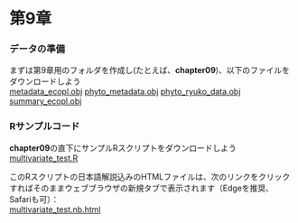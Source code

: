 # 第9章
### データの準備
まずは第9章用のフォルダを作成し(たとえば、<b>chapter09</b>)、以下のファイルをダウンロードしよう<br>
[metadata_ecopl.obj](./metadata_ecopl.obj)
[phyto_metadata.obj](./phyto_metadata.obj)
[phyto_ryuko_data.obj](./phyto_ryuko_data.obj)
[summary_ecopl.obj](./summary_ecopl.obj)


### Rサンプルコード
<b>chapter09</b>の直下にサンプルRスクリプトをダウンロードしよう<br>
[multivariate_test.R](./multivariate_test.R)

このRスクリプトの日本語解説込みのHTMLファイルは、次のリンクをクリックすればそのままウェブブラウザの新規タブで表示されます（Edgeを推奨、Safariも可）：<br>
<a href="./multivariate_test.nb.html" target="_blank" rel="noopener noreferrer">multivariate_test.nb.html</a><br>

